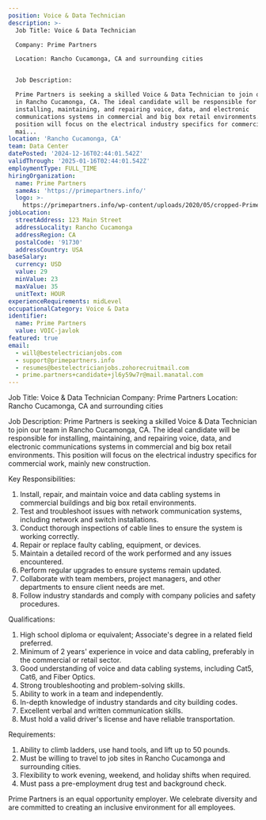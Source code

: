 ```yaml
---
position: Voice & Data Technician
description: >-
  Job Title: Voice & Data Technician

  Company: Prime Partners

  Location: Rancho Cucamonga, CA and surrounding cities


  Job Description:

  Prime Partners is seeking a skilled Voice & Data Technician to join our team
  in Rancho Cucamonga, CA. The ideal candidate will be responsible for
  installing, maintaining, and repairing voice, data, and electronic
  communications systems in commercial and big box retail environments. This
  position will focus on the electrical industry specifics for commercial work,
  mai...
location: 'Rancho Cucamonga, CA'
team: Data Center
datePosted: '2024-12-16T02:44:01.542Z'
validThrough: '2025-01-16T02:44:01.542Z'
employmentType: FULL_TIME
hiringOrganization:
  name: Prime Partners
  sameAs: 'https://primepartners.info/'
  logo: >-
    https://primepartners.info/wp-content/uploads/2020/05/cropped-Prime-Partners-Logo-NO-BG-1-1.png
jobLocation:
  streetAddress: 123 Main Street
  addressLocality: Rancho Cucamonga
  addressRegion: CA
  postalCode: '91730'
  addressCountry: USA
baseSalary:
  currency: USD
  value: 29
  minValue: 23
  maxValue: 35
  unitText: HOUR
experienceRequirements: midLevel
occupationalCategory: Voice & Data
identifier:
  name: Prime Partners
  value: VOIC-javlok
featured: true
email:
  - will@bestelectricianjobs.com
  - support@primepartners.info
  - resumes@bestelectricianjobs.zohorecruitmail.com
  - prime.partners+candidate+jl6y59w7r@mail.manatal.com
---
```




Job Title: Voice & Data Technician
Company: Prime Partners
Location: Rancho Cucamonga, CA and surrounding cities

Job Description:
Prime Partners is seeking a skilled Voice & Data Technician to join our team in Rancho Cucamonga, CA. The ideal candidate will be responsible for installing, maintaining, and repairing voice, data, and electronic communications systems in commercial and big box retail environments. This position will focus on the electrical industry specifics for commercial work, mainly new construction.

Key Responsibilities:

1. Install, repair, and maintain voice and data cabling systems in commercial buildings and big box retail environments.
2. Test and troubleshoot issues with network communication systems, including network and switch installations.
3. Conduct thorough inspections of cable lines to ensure the system is working correctly.
4. Repair or replace faulty cabling, equipment, or devices.
5. Maintain a detailed record of the work performed and any issues encountered.
6. Perform regular upgrades to ensure systems remain updated.
7. Collaborate with team members, project managers, and other departments to ensure client needs are met.
8. Follow industry standards and comply with company policies and safety procedures.

Qualifications:

1. High school diploma or equivalent; Associate's degree in a related field preferred.
2. Minimum of 2 years' experience in voice and data cabling, preferably in the commercial or retail sector.
3. Good understanding of voice and data cabling systems, including Cat5, Cat6, and Fiber Optics.
4. Strong troubleshooting and problem-solving skills.
5. Ability to work in a team and independently.
6. In-depth knowledge of industry standards and city building codes.
7. Excellent verbal and written communication skills.
8. Must hold a valid driver's license and have reliable transportation.

Requirements:

1. Ability to climb ladders, use hand tools, and lift up to 50 pounds.
2. Must be willing to travel to job sites in Rancho Cucamonga and surrounding cities.
3. Flexibility to work evening, weekend, and holiday shifts when required.
4. Must pass a pre-employment drug test and background check.

Prime Partners is an equal opportunity employer. We celebrate diversity and are committed to creating an inclusive environment for all employees.
